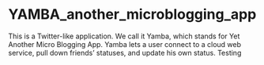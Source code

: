 # YAMBA_another_microblogging_app
This is a Twitter-like application. We call it Yamba, which stands for Yet Another Micro Blogging App. Yamba lets a user connect to a cloud web service, pull down friends’ statuses, and update his own status.
Testing 
